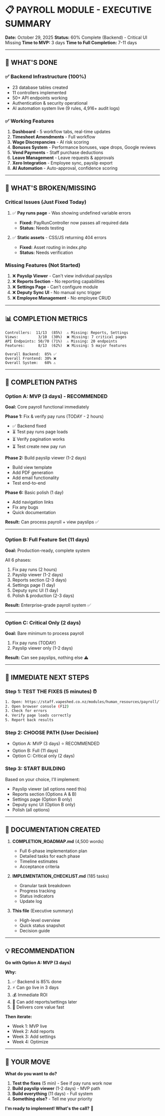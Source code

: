 # 📋 PAYROLL MODULE - EXECUTIVE SUMMARY

**Date:** October 29, 2025
**Status:** 60% Complete (Backend) - Critical UI Missing
**Time to MVP:** 3 days
**Time to Full Completion:** 7-11 days

---

## 🎯 WHAT'S DONE

### ✅ Backend Infrastructure (100%)
- 23 database tables created
- 11 controllers implemented
- 50+ API endpoints working
- Authentication & security operational
- AI automation system live (9 rules, 4,916+ audit logs)

### ✅ Working Features
1. **Dashboard** - 5 workflow tabs, real-time updates
2. **Timesheet Amendments** - Full workflow
3. **Wage Discrepancies** - AI risk scoring
4. **Bonuses System** - Performance bonuses, vape drops, Google reviews
5. **Vend Payments** - Staff purchase deductions
6. **Leave Management** - Leave requests & approvals
7. **Xero Integration** - Employee sync, payslip export
8. **AI Automation** - Auto-approval, confidence scoring

---

## 🚨 WHAT'S BROKEN/MISSING

### Critical Issues (Just Fixed Today)
1. ✅ **Pay runs page** - Was showing undefined variable errors
   - **Fixed:** PayRunController now passes all required data
   - **Status:** Needs testing

2. ✅ **Static assets** - CSS/JS returning 404 errors
   - **Fixed:** Asset routing in index.php
   - **Status:** Needs verification

### Missing Features (Not Started)
1. ❌ **Payslip Viewer** - Can't view individual payslips
2. ❌ **Reports Section** - No reporting capabilities
3. ❌ **Settings Page** - Can't configure module
4. ❌ **Deputy Sync UI** - No manual sync trigger
5. ❌ **Employee Management** - No employee CRUD

---

## 📊 COMPLETION METRICS

```
Controllers:  11/13  (85%)  ⚠️ Missing: Reports, Settings
Views:         3/10  (30%)  ❌ Missing: 7 critical pages
API Endpoints: 50/70 (71%)  ⚠️ Missing: 20 endpoints
Features:      8/13  (62%)  ❌ Missing: 5 major features

Overall Backend:  85% ✅
Overall Frontend: 30% ❌
Overall System:   60% ⚠️
```

---

## 🎯 COMPLETION PATHS

### Option A: MVP (3 days) - RECOMMENDED
**Goal:** Core payroll functional immediately

**Phase 1:** Fix & verify pay runs (TODAY - 2 hours)
- ✅ Backend fixed
- ⏳ Test pay runs page loads
- ⏳ Verify pagination works
- ⏳ Test create new pay run

**Phase 2:** Build payslip viewer (1-2 days)
- Build view template
- Add PDF generation
- Add email functionality
- Test end-to-end

**Phase 6:** Basic polish (1 day)
- Add navigation links
- Fix any bugs
- Quick documentation

**Result:** Can process payroll + view payslips ✅

---

### Option B: Full Feature Set (11 days)
**Goal:** Production-ready, complete system

All 6 phases:
1. Fix pay runs (2 hours)
2. Payslip viewer (1-2 days)
3. Reports section (2-3 days)
4. Settings page (1 day)
5. Deputy sync UI (1 day)
6. Polish & production (2-3 days)

**Result:** Enterprise-grade payroll system ✅

---

### Option C: Critical Only (2 days)
**Goal:** Bare minimum to process payroll

1. Fix pay runs (TODAY)
2. Payslip viewer only (1-2 days)

**Result:** Can see payslips, nothing else ⚠️

---

## 🚀 IMMEDIATE NEXT STEPS

### Step 1: TEST THE FIXES (5 minutes) ⏰
```bash
1. Open: https://staff.vapeshed.co.nz/modules/human_resources/payroll/?view=payruns
2. Open browser console (F12)
3. Check for errors
4. Verify page loads correctly
5. Report back results
```

### Step 2: CHOOSE PATH (User Decision)
- Option A: MVP (3 days) ⭐ RECOMMENDED
- Option B: Full (11 days)
- Option C: Critical only (2 days)

### Step 3: START BUILDING
Based on your choice, I'll implement:
- Payslip viewer (all options need this)
- Reports section (Options A & B)
- Settings page (Option B only)
- Deputy sync UI (Option B only)
- Polish (all options)

---

## 📁 DOCUMENTATION CREATED

1. **COMPLETION_ROADMAP.md** (4,500 words)
   - Full 6-phase implementation plan
   - Detailed tasks for each phase
   - Timeline estimates
   - Acceptance criteria

2. **IMPLEMENTATION_CHECKLIST.md** (185 tasks)
   - Granular task breakdown
   - Progress tracking
   - Status indicators
   - Update log

3. **This file** (Executive summary)
   - High-level overview
   - Quick status snapshot
   - Decision guide

---

## 💡 RECOMMENDATION

**Go with Option A: MVP (3 days)**

**Why:**
1. ✅ Backend is 85% done
2. ⚡ Can go live in 3 days
3. 💰 Immediate ROI
4. 🔄 Can add reports/settings later
5. 🎯 Delivers core value fast

**Then iterate:**
- Week 1: MVP live
- Week 2: Add reports
- Week 3: Add settings
- Week 4: Optimize

---

## 🎯 YOUR MOVE

**What do you want to do?**

1. **Test the fixes** (5 min) - See if pay runs work now
2. **Build payslip viewer** (1-2 days) - MVP path
3. **Build everything** (11 days) - Full system
4. **Something else?** - Tell me your priority

**I'm ready to implement! What's the call?** 🚀
